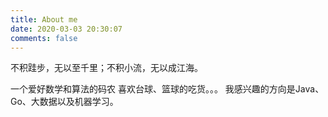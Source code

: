 ```yaml
---
title: About me
date: 2020-03-03 20:30:07
comments: false
---
```


不积跬步，无以至千里；不积小流，无以成江海。


一个爱好数学和算法的码农 喜欢台球、篮球的吃货。。。
我感兴趣的方向是Java、Go、大数据以及机器学习。
